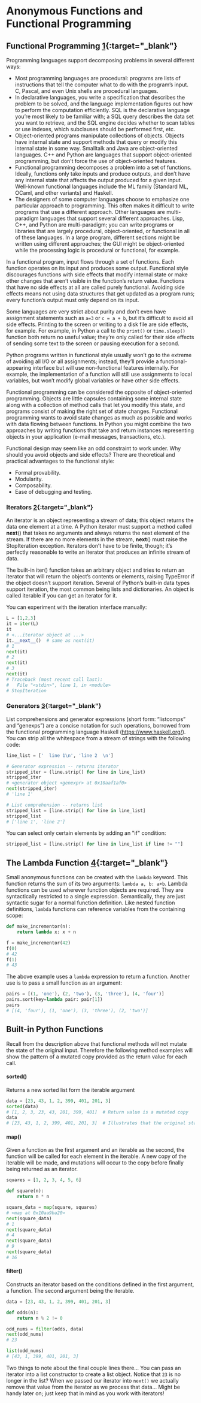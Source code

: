 # Anonymous Functions and Functional Programming

## Functional Programming [1](https://docs.python.org/3/howto/functional.html#introduction){:target="_blank"}
Programming languages support decomposing problems in several different ways:

- Most programming languages are procedural: programs are lists of instructions that tell the computer what to do with the program’s input. C, Pascal, and even Unix shells are procedural languages.
- In declarative languages, you write a specification that describes the problem to be solved, and the language implementation figures out how to perform the computation efficiently. SQL is the declarative language you’re most likely to be familiar with; a SQL query describes the data set you want to retrieve, and the SQL engine decides whether to scan tables or use indexes, which subclauses should be performed first, etc.
- Object-oriented programs manipulate collections of objects. Objects have internal state and support methods that query or modify this internal state in some way. Smalltalk and Java are object-oriented languages. C++ and Python are languages that support object-oriented programming, but don’t force the use of object-oriented features.
- Functional programming decomposes a problem into a set of functions. Ideally, functions only take inputs and produce outputs, and don’t have any internal state that affects the output produced for a given input. Well-known functional languages include the ML family (Standard ML, OCaml, and other variants) and Haskell.
- The designers of some computer languages choose to emphasize one particular approach to programming. This often makes it difficult to write programs that use a different approach. Other languages are multi-paradigm languages that support several different approaches. Lisp, C++, and Python are multi-paradigm; you can write programs or libraries that are largely procedural, object-oriented, or functional in all of these languages. In a large program, different sections might be written using different approaches; the GUI might be object-oriented while the processing logic is procedural or functional, for example.

In a functional program, input flows through a set of functions. Each function operates on its input and produces some output. Functional style discourages functions with side effects that modify internal state or make other changes that aren’t visible in the function’s return value. Functions that have no side effects at all are called purely functional. Avoiding side effects means not using data structures that get updated as a program runs; every function’s output must only depend on its input.

Some languages are very strict about purity and don’t even have assignment statements such as `a=3` or `c = a + b`, but it’s difficult to avoid all side effects. Printing to the screen or writing to a disk file are side effects, for example. For example, in Python a call to the `print()` or `time.sleep()` function both return no useful value; they’re only called for their side effects of sending some text to the screen or pausing execution for a second.

Python programs written in functional style usually won’t go to the extreme of avoiding all I/O or all assignments; instead, they’ll provide a functional-appearing interface but will use non-functional features internally. For example, the implementation of a function will still use assignments to local variables, but won’t modify global variables or have other side effects.

Functional programming can be considered the opposite of object-oriented programming. Objects are little capsules containing some internal state along with a collection of method calls that let you modify this state, and programs consist of making the right set of state changes. Functional programming wants to avoid state changes as much as possible and works with data flowing between functions. In Python you might combine the two approaches by writing functions that take and return instances representing objects in your application (e-mail messages, transactions, etc.).

Functional design may seem like an odd constraint to work under. Why should you avoid objects and side effects? There are theoretical and practical advantages to the functional style:

- Formal provability.
- Modularity.
- Composability.
- Ease of debugging and testing.


### Iterators [2](https://docs.python.org/3/howto/functional.html#iterators){:target="_blank"}
An iterator is an object representing a stream of data; this object returns the data one element at a time. A Python iterator must support a method called __next__() that takes no arguments and always returns the next element of the stream. If there are no more elements in the stream, __next__() must raise the StopIteration exception. Iterators don’t have to be finite, though; it’s perfectly reasonable to write an iterator that produces an infinite stream of data.

The built-in iter() function takes an arbitrary object and tries to return an iterator that will return the object’s contents or elements, raising TypeError if the object doesn’t support iteration. Several of Python’s built-in data types support iteration, the most common being lists and dictionaries. An object is called iterable if you can get an iterator for it.

You can experiment with the iteration interface manually:
```python
L = [1,2,3]
it = iter(L)
it
# <...iterator object at ...>
it.__next__()  # same as next(it)
# 1
next(it)
# 2
next(it)
# 3
next(it)
# Traceback (most recent call last):
#   File "<stdin>", line 1, in <module>
# StopIteration
```

### Generators [3](https://docs.python.org/3/howto/functional.html#generator-expressions-and-list-comprehensions){:target="_blank"}
List comprehensions and generator expressions (short form: “listcomps” and “genexps”) are a concise notation for such operations, borrowed from the functional programming language Haskell (https://www.haskell.org/). You can strip all the whitespace from a stream of strings with the following code:

```python
line_list = ['  line 1\n', 'line 2  \n']

# Generator expression -- returns iterator
stripped_iter = (line.strip() for line in line_list)
stripped_iter
# <generator object <genexpr> at 0x10aaf1af0>
next(stripped_iter)
# 'line 1'

# List comprehension -- returns list
stripped_list = [line.strip() for line in line_list]
stripped_list
# ['line 1', 'line 2']
```
You can select only certain elements by adding an "if" condition:
```python
stripped_list = [line.strip() for line in line_list if line != ""]
```

## The Lambda Function [4](https://docs.python.org/3/tutorial/controlflow.html#lambda-expressions){:target="_blank"}
Small anonymous functions can be created with the `lambda` keyword. This function returns the sum of its two arguments: `lambda a, b: a+b`. Lambda functions can be used wherever function objects are required. They are syntactically restricted to a single expression. Semantically, they are just syntactic sugar for a normal function definition. Like nested function definitions, `lambda` functions can reference variables from the containing scope:
```python
def make_incrementor(n):
    return lambda x: x + n

f = make_incrementor(42)
f(0)
# 42
f(1)
# 43
```
The above example uses a `lambda` expression to return a function. Another use is to pass a small function as an argument:
```python
pairs = [(1, 'one'), (2, 'two'), (3, 'three'), (4, 'four')]
pairs.sort(key=lambda pair: pair[1])
pairs
# [(4, 'four'), (1, 'one'), (3, 'three'), (2, 'two')]
```

## Built-in Python Functions
Recall from the description above that functional methods will not mutate the state of the original input. Therefore the following method examples will show the pattern of a mutated copy provided as the return value for each call.

#### sorted()
Returns a new sorted list form the iterable argument
```python
data = [23, 43, 1, 2, 399, 401, 201, 3]
sorted(data)
# [1, 2, 3, 23, 43, 201, 399, 401]  # Return value is a mutated copy
data
# [23, 43, 1, 2, 399, 401, 201, 3]  # Illustrates that the original state is maintained
```

#### map()
Given a function as the first argument and an iterable as the second, the function will be called for each element in the iterable. A new copy of the iterable will be made, and mutations will occur to the copy before finally being returned as an iterator.
```python
squares = [1, 2, 3, 4, 5, 6]

def square(n):
    return n * n

square_data = map(square, squares)
# <map at 0x10aa9ba20>
next(square_data)
# 1
next(square_data)
# 4
next(square_data)
# 9
next(square_data)
# 16
```

#### filter()
Constructs an iterator based on the conditions defined in the first argument, a function. The second argument being the iterable.
```python
data = [23, 43, 1, 2, 399, 401, 201, 3]

def odds(n):
    return n % 2 != 0

odd_nums = filter(odds, data)
next(odd_nums)
# 23

list(odd_nums)
# [43, 1, 399, 401, 201, 3]
```
Two things to note about the final couple lines there... You can pass an iterator into a list constructor to create a list object. Notice that `23` is no longer in the list? When we passed our iterator into `next()` we actually remove that value from the iterator as we process that data... Might be handy later on; just keep that in mind as you work with iterators!